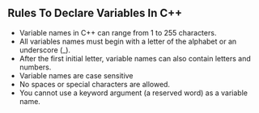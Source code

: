 ## Rules To Declare Variables In C++
* Variable names in C++ can range from 1 to 255 characters.
* All variables names must begin with a letter of the alphabet or an underscore (_).
* After the first initial letter, variable names can also contain letters and numbers.
* Variable names are case sensitive
* No spaces or special characters are allowed.
* You cannot use a keyword argument (a reserved word) as a variable name.